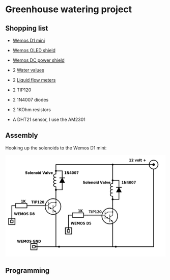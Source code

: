 Greenhouse watering project
===========================

Shopping list
-------------
* [Wemos D1 mini](https://www.wemos.cc/product/d1-mini.html)
* [Wemos OLED shield](https://www.wemos.cc/product/oled-shield.html)
* [Wemos DC power shield](https://www.wemos.cc/product/dc-power-shield.html)

* 2 [Water values](https://www.adafruit.com/products/997)
* 2 [Liquid flow meters](https://www.adafruit.com/products/833)
* 2 TIP120
* 2 1N4007 diodes
* 2 1KOhm resistors
* A DHT21 sensor, I use the AM2301


Assembly
--------

Hooking up the solenoids to the Wemos D1 mini:

![Solenoids](docs/solenoids.png "Water valve solenoids")


Programming
-----------

